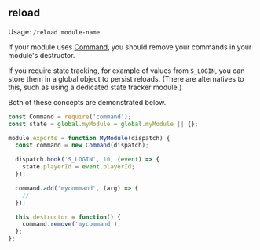 ## reload

Usage: `/reload module-name`

If your module uses [Command](https://github.com/pinkipi/command), you should remove your commands in your module's destructor.

If you require state tracking, for example of values from `S_LOGIN`, you can store them in a global object to persist reloads. (There are alternatives to this, such as using a dedicated state tracker module.)


Both of these concepts are demonstrated below.

```js
const Command = require('command');
const state = global.myModule = global.myModule || {};

module.exports = function MyModule(dispatch) {
  const command = new Command(dispatch);

  dispatch.hook('S_LOGIN', 10, (event) => {
    state.playerId = event.playerId;
  });

  command.add('mycommand', (arg) => {
    //
  });

  this.destructor = function() {
    command.remove('mycommand');
  };
};
```